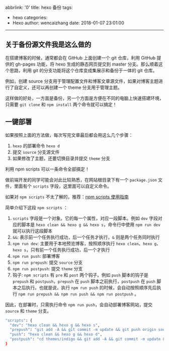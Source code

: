 abbrlink: '0'
title: hexo 备份
tags:
  - hexo
categories:
  - Hexo
author: wencaizhang
date: 2018-01-07 23:01:00
---
## 关于备份源文件我是这么做的

  在搭建博客的时候，通常都会在 GitHub 上面创建一个 git 仓库，利用 GitHub 提供的 gh-pages 功能，将 hexo 生成的静态网页提交到 master 分支。那么顺着这个思路，利用 git 的分支功能将这个仓库变成集展示和备份于一体的 git 仓库。

  例如，创建 source 分支用于管理配置文件和博客文章源文件，如果对博客主题进行了自定义，还可以再创建一个 theme 分支用于管理主题。

  这样做的好处，一方面是备份，另一个方面是方便在不同的电脑上快速搭建环境，只需要 `git clone` 和 `npm install` 两个命令就可以搞定！

## 一键部署

如果按照上面的方法做，每次写完文章最后都会用这么几个步骤：
1. `hexo` 的部署命令 `hexo d`
1. 提交 `source` 分支源文件
1. 如果修改了主题，还要切换目录并提交 `theme` 分支

利用 npm scripts 可以一条命令全部搞定！

做前端开发的同学可能会对此比较熟悉，在网站根目录下有一个 `package.json` 文件，里面有个 `scripts` 字段，这里面可以自定义命令。

如果对 `npm scripts` 不太了解的，推荐：[npm scripts 使用指南](http://www.ruanyifeng.com/blog/2016/10/npm_scripts.html)

简单介绍下这段 `npm scripts` ：
1. `scripts` 字段是一个对象。它的每一个属性，对应一段脚本。例如 `dev` 字段对应的脚本是 `hexo clean && hexo g && hexo s`，命令行中使用 `npm run dev` 就可以执行这段脚本
1. `&&`: 表示前一个任务执行成功，后一个任务才执行，`&` 则是两个任务同时执行
1. `npm run dev`: 主要用于本地预览博客，按照顺序执行 `hexo clean`、`hexo g`、`hexo s`，只有前一个任务执行成功，后一个才执行
1. `npm run push`: 部署博客
1. `npm run prepush`: 提交 `source` 分支
1. `npm run postpush`: 提交 `theme` 分支
1. 钩子: `npm scripts` 有 `pre` 和 `post` 两个钩子。例如 `push` 脚本的钩子是 `prepush` 和 `postpush`，`prepush` 在 `push` 脚本之前执行，`postpush` 在 `push` 脚本之后执行。也就是说，执行 `npm run push` 的时候，会自动按照顺序先后执行 `npm run prepush && npm run push && npm run postpush` 。

因此，在部署时，只需执行命令 `npm run push`，会自动部署博客网站，提交 `source` 和 `theme` 分支。
  ```bash
  "scripts": {
    "dev": "hexo clean && hexo g && hexo s",
    "prepush": "git add -A && git commit -m update && git push origin source",
    "push": "hexo clean && hexo g && hexo d",
    "postpush": "cd themes/indigo && git add -A && git commit -m update && git push origin theme"
  }
  ```